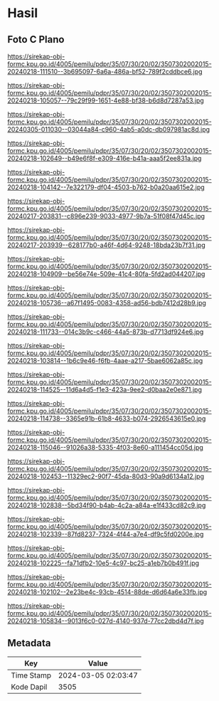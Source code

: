 # Hasil

## Foto C Plano

https://sirekap-obj-formc.kpu.go.id/4005/pemilu/pdpr/35/07/30/20/02/3507302002015-20240218-111510--3b695097-6a6a-486a-bf52-789f2cddbce6.jpg

https://sirekap-obj-formc.kpu.go.id/4005/pemilu/pdpr/35/07/30/20/02/3507302002015-20240218-105057--79c29f99-1651-4e88-bf38-b6d8d7287a53.jpg

https://sirekap-obj-formc.kpu.go.id/4005/pemilu/pdpr/35/07/30/20/02/3507302002015-20240305-011030--03044a84-c960-4ab5-a0dc-db097981ac8d.jpg

https://sirekap-obj-formc.kpu.go.id/4005/pemilu/pdpr/35/07/30/20/02/3507302002015-20240218-102649--b49e6f8f-e309-416e-b41a-aaa5f2ee831a.jpg

https://sirekap-obj-formc.kpu.go.id/4005/pemilu/pdpr/35/07/30/20/02/3507302002015-20240218-104142--7e322179-df04-4503-b762-b0a20aa615e2.jpg

https://sirekap-obj-formc.kpu.go.id/4005/pemilu/pdpr/35/07/30/20/02/3507302002015-20240217-203831--c896e239-9033-4977-9b7a-51f08f47d45c.jpg

https://sirekap-obj-formc.kpu.go.id/4005/pemilu/pdpr/35/07/30/20/02/3507302002015-20240217-203939--628177b0-a46f-4d64-9248-18bda23b7f31.jpg

https://sirekap-obj-formc.kpu.go.id/4005/pemilu/pdpr/35/07/30/20/02/3507302002015-20240218-104909--be56e74e-509e-41c4-80fa-5fd2ad044207.jpg

https://sirekap-obj-formc.kpu.go.id/4005/pemilu/pdpr/35/07/30/20/02/3507302002015-20240218-105736--a67f1495-0083-4358-ad56-bdb7412d28b9.jpg

https://sirekap-obj-formc.kpu.go.id/4005/pemilu/pdpr/35/07/30/20/02/3507302002015-20240218-111733--014c3b9c-c466-44a5-873b-d7713df924e6.jpg

https://sirekap-obj-formc.kpu.go.id/4005/pemilu/pdpr/35/07/30/20/02/3507302002015-20240218-103814--1b6c9e46-f6fb-4aae-a217-5bae6062a85c.jpg

https://sirekap-obj-formc.kpu.go.id/4005/pemilu/pdpr/35/07/30/20/02/3507302002015-20240218-114525--11d6a4d5-f1e3-423a-9ee2-d0baa2e0e871.jpg

https://sirekap-obj-formc.kpu.go.id/4005/pemilu/pdpr/35/07/30/20/02/3507302002015-20240218-114738--3365e91b-61b8-4633-b074-2926543615e0.jpg

https://sirekap-obj-formc.kpu.go.id/4005/pemilu/pdpr/35/07/30/20/02/3507302002015-20240218-115046--91026a38-5335-4f03-8e60-a111454cc05d.jpg

https://sirekap-obj-formc.kpu.go.id/4005/pemilu/pdpr/35/07/30/20/02/3507302002015-20240218-102453--11329ec2-90f7-45da-80d3-90a9d6134a12.jpg

https://sirekap-obj-formc.kpu.go.id/4005/pemilu/pdpr/35/07/30/20/02/3507302002015-20240218-102838--5bd34f90-b4ab-4c2a-a84a-e1f433cd82c9.jpg

https://sirekap-obj-formc.kpu.go.id/4005/pemilu/pdpr/35/07/30/20/02/3507302002015-20240218-102339--87fd8237-7324-4f44-a7e4-df9c5fd0200e.jpg

https://sirekap-obj-formc.kpu.go.id/4005/pemilu/pdpr/35/07/30/20/02/3507302002015-20240218-102225--fa71dfb2-10e5-4c97-bc25-a1eb7b0b491f.jpg

https://sirekap-obj-formc.kpu.go.id/4005/pemilu/pdpr/35/07/30/20/02/3507302002015-20240218-102102--2e23be4c-93cb-4514-88de-d6d64a6e33fb.jpg

https://sirekap-obj-formc.kpu.go.id/4005/pemilu/pdpr/35/07/30/20/02/3507302002015-20240218-105834--9013f6c0-027d-4140-937d-77cc2dbd4d7f.jpg


## Metadata

| Key        | Value               |
| ---------- | ------------------- |
| Time Stamp | 2024-03-05 02:03:47 |
| Kode Dapil | 3505                |



